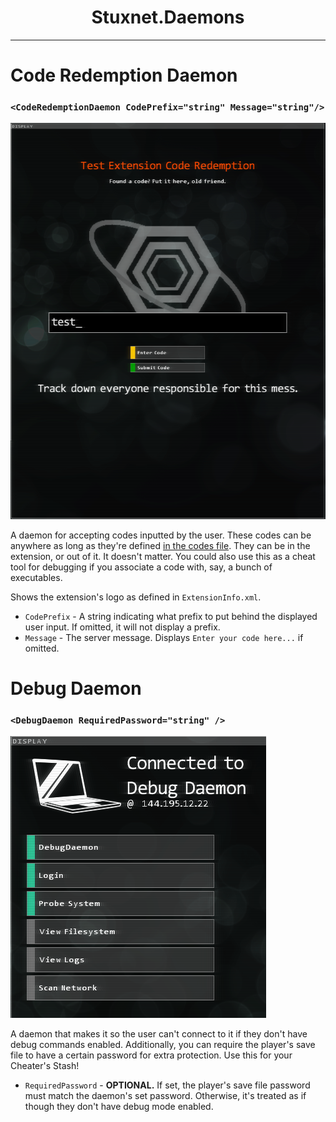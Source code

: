 <center>
<h1>Stuxnet.Daemons</h1>
</center>

---

# Code Redemption Daemon
### `<CodeRedemptionDaemon CodePrefix="string" Message="string"/>`
![Code Redemption Daemon Example](./images/code_daemon_example.png)

A daemon for accepting codes inputted by the user. These codes can be anywhere as long as they're defined [in the codes file](./StuxnetFiles.md#codes-file). They can be in the extension, or out of it. It doesn't matter. You could also use this as a cheat tool for debugging if you associate a code with, say, a bunch of executables.

Shows the extension's logo as defined in `ExtensionInfo.xml`.

* `CodePrefix` - A string indicating what prefix to put behind the displayed user input. If omitted, it will not display a prefix.
* `Message` - The server message. Displays `Enter your code here...` if omitted.

# Debug Daemon
### `<DebugDaemon RequiredPassword="string" />`
![Computer connection screen](./images/debug_daemon_example.png)

A daemon that makes it so the user can't connect to it if they don't have debug commands enabled. Additionally, you can require the player's save file to have a certain password for extra protection. Use this for your Cheater's Stash!

* `RequiredPassword` - **OPTIONAL.** If set, the player's save file password must match the daemon's set password. Otherwise, it's treated as if though they don't have debug mode enabled.